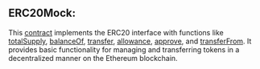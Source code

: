 ## ERC20Mock:

This [contract](https://github.com/yetanotherco/aligned_layer/blob/main/contracts/src/ERC20Mock.sol) implements the ERC20 interface with functions like [totalSupply](https://github.com/yetanotherco/aligned_layer/blob/main/contracts/src/ERC20Mock.sol#L47), [balanceOf](https://github.com/yetanotherco/aligned_layer/blob/main/contracts/src/ERC20Mock.sol#L54), [transfer](https://github.com/yetanotherco/aligned_layer/blob/main/contracts/src/ERC20Mock.sol#L72), [allowance](https://github.com/yetanotherco/aligned_layer/blob/main/contracts/src/ERC20Mock.sol#L84), [approve](https://github.com/yetanotherco/aligned_layer/blob/main/contracts/src/ERC20Mock.sol#L101), and [transferFrom](https://github.com/yetanotherco/aligned_layer/blob/main/contracts/src/ERC20Mock.sol#L124). It provides basic functionality for managing and transferring tokens in a decentralized manner on the Ethereum blockchain.
